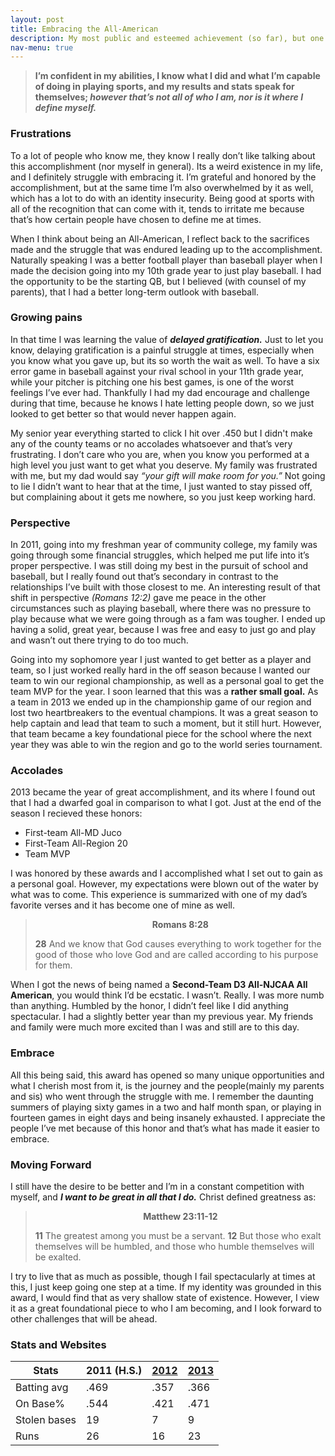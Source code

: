 ```yaml
---
layout: post
title: Embracing the All-American
description: My most public and esteemed achievement (so far), but one where I've struggled with embracing and appreciating. 
nav-menu: true
---
```


<!-- Blockquote -->
<blockquote class="align-center"><strong>I’m confident in my abilities, I know what I did and what I’m capable of doing in playing sports, and my results and stats speak for themselves; <i>however that’s not all of who I am, nor is it where I define myself.</i> </strong></blockquote>

<!-- Content -->
### Frustrations
To a lot of people who know me, they know I really don’t like talking about this accomplishment (nor myself in general). Its a weird existence in my life, and I definitely struggle with embracing it. I’m grateful and honored by the accomplishment, but at the same time I’m also overwhelmed by it as well, which has a lot to do with an identity insecurity. Being good at sports with all of the recognition that can come with it, tends to irritate me because that’s how certain people have chosen to define me at times.

When I think about being an All-American, I reflect back to the sacrifices made and the struggle that was endured leading up to the accomplishment. Naturally speaking I was a better football player than baseball player when I made the decision going into my 10th grade year to just play baseball. I had the opportunity to be the starting QB, but I believed (with counsel of my parents), that I had a better long-term outlook with baseball.

### Growing pains

In that time I was learning the value of ***delayed gratification.*** Just to let you know, delaying gratification is a painful struggle at times, especially when you know what you gave up, but its so worth the wait as well. To  have a six error game in baseball against your rival school in your 11th grade year, while your pitcher is pitching one his best games, is one of the worst feelings I’ve ever had. Thankfully I had my dad encourage and challenge during that time, because he knows I hate letting people down, so we just looked to get better so that would never happen again.

My senior year everything started to click I hit over .450 but I didn't make any of the county teams or no accolades whatsoever and that’s very frustrating. I don’t care who you are, when you know you performed at a high level you just want to get what you deserve. My family was frustrated with me, but my dad would say *“your gift will make room for you.”* Not going to lie I didn’t want to hear that at the time, I just wanted to stay pissed off, but complaining about it gets me nowhere, so you just keep working hard.

### Perspective
In 2011, going into my freshman year of community college, my family was going through some financial struggles, which helped me put life into it’s proper perspective. I was still doing my best in the pursuit of school and baseball, but I really found out that’s secondary in contrast to the relationships I’ve built with those closest to me. An interesting result of that shift in perspective *(Romans 12:2)* gave me peace in the other circumstances such as playing baseball, where there was no pressure to play because what we were going through as a fam was tougher. I ended up having a solid, great year, because I was free and easy to just go and play and wasn’t out there trying to do too much.

Going into my sophomore year I just wanted to get better as a player and team, so I just worked really hard in the off season because I wanted our team to win our regional championship, as well as a personal goal to get the team MVP for the year. I soon learned that this was a **rather small goal.** As a team in 2013 we ended up in the championship game of our region and lost two heartbreakers to the eventual champions. It was a great season to help captain and lead that team to such a moment, but it still hurt. However, that team became a key foundational piece for the school where the next year they was able to win the region and go to the world series tournament.

### Accolades

2013 became the year of great accomplishment, and its where I found out that I had a dwarfed goal in comparison to what I got. Just at the end of the season I recieved these honors:

* First-team All-MD Juco 
* First-Team All-Region 20
* Team MVP

I was honored by these awards and I accomplished what I set out to gain as a personal goal. However, my expectations were blown out of the water by what was to come. This experience is summarized with one of my dad’s favorite verses and it has become one of mine as well. 

> <center><strong>Romans 8:28</strong></center>
>
> **28** And we know that God causes everything to work together for the good of those who love God and are called according to his purpose for them.

When I got the news of being named a **Second-Team D3 All-NJCAA All American**, you would think I’d be ecstatic. I wasn’t. Really. I was more numb than anything. Humbled by the honor, I didn’t feel like I did anything spectacular. I had a slightly better year than my previous year. My friends and family were much more excited than I was and still are to this day. 

### Embrace

All this being said, this award has opened so many unique opportunities and what I cherish most from it, is the journey and the people(mainly my parents and sis) who went through the struggle with me. I remember the daunting summers of playing sixty games in a two and half month span, or playing in fourteen games in eight days and being insanely exhausted. I appreciate the people I’ve met because of this honor and that’s what has made it easier to embrace. 

### Moving Forward

I still have the desire to be better and I’m in a constant competition with myself, and ***I want to be great in all that I do.*** Christ defined greatness as:

> <center><strong>Matthew 23:11-12</strong></center>
>
> **11** The greatest among you must be a servant. **12** But those who exalt themselves will be humbled, and those who humble themselves will be exalted.

I try to live that as much as possible, though I fail spectacularly at times at this, I just keep going one step at a time. If my identity was grounded in this award, I would find that as very shallow state of existence. However, I view it as a great foundational piece to who I am becoming, and I look forward to other challenges that will be ahead.

### Stats and Websites

| Stats        | 2011 (H.S.) | [2012](https://www.njcaa.org/sports/bsb/2011-12/div3/teams/PrinceGeorgesCommunityCollege/players/AlonzoOuzts.html) | [2013](https://www.pgccowls.com/sports/bsb/2012-13/players/alonzoouztsueuq?view=career&pos=h) |
| ------------ | ----------- | ------------------------------------------------------------------------------------------------------------------ | --------------------------------------------------------------------------------------------- |
| Batting avg  | .469        | .357                                                                                                               | .366                                                                                          |
| On Base%     | .544        | .421                                                                                                               | .471                                                                                          |
| Stolen bases | 19          | 7                                                                                                                  | 9                                                                                             |
| Runs         | 26          | 16                                                                                                                 | 23                                                                                            |

